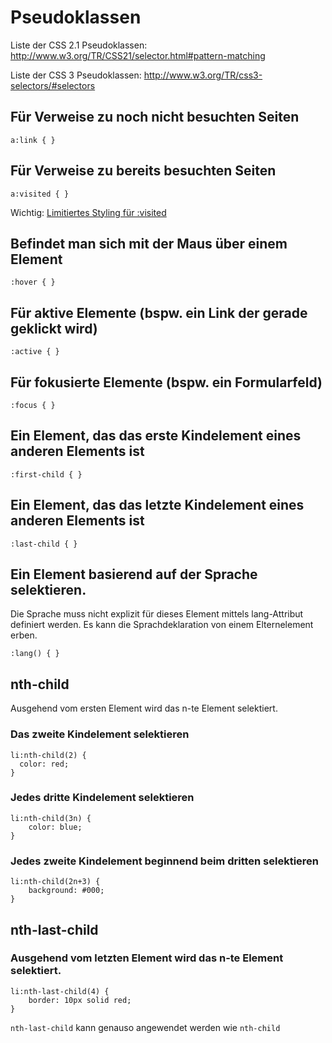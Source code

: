 # Pseudoklassen

Liste der CSS 2.1 Pseudoklassen: <http://www.w3.org/TR/CSS21/selector.html#pattern-matching>

Liste der CSS 3 Pseudoklassen: <http://www.w3.org/TR/css3-selectors/#selectors>

## Für Verweise zu noch nicht besuchten Seiten

```
a:link { }
```

## Für Verweise zu bereits besuchten Seiten

```
a:visited { }
```

Wichtig: [Limitiertes Styling für :visited](https://hacks.mozilla.org/2010/03/privacy-related-changes-coming-to-css-vistited/)  

## Befindet man sich mit der Maus über einem Element

```
:hover { }
```

## Für aktive Elemente (bspw. ein Link der gerade geklickt wird)

```
:active { }
```

## Für fokusierte Elemente (bspw. ein Formularfeld)

```
:focus { }
```

## Ein Element, das das erste Kindelement eines anderen Elements ist

```
:first-child { }
```

## Ein Element, das das letzte Kindelement eines anderen Elements ist

```
:last-child { }
```

## Ein Element basierend auf der Sprache selektieren.

Die Sprache muss nicht explizit für dieses Element mittels lang-Attribut definiert werden. Es kann die Sprachdeklaration von einem Elternelement erben.

```
:lang() { }
```

## nth-child

Ausgehend vom ersten Element wird das n-te Element selektiert.

### Das zweite Kindelement selektieren
```
li:nth-child(2) {
  color: red;
}
```

### Jedes dritte Kindelement selektieren

```
li:nth-child(3n) {
    color: blue;
}
```

### Jedes zweite Kindelement beginnend beim dritten selektieren

```
li:nth-child(2n+3) {
    background: #000;
}
```

## nth-last-child

### Ausgehend vom letzten Element wird das n-te Element selektiert.
```
li:nth-last-child(4) {
    border: 10px solid red;
}
```

`nth-last-child` kann genauso angewendet werden wie `nth-child`
